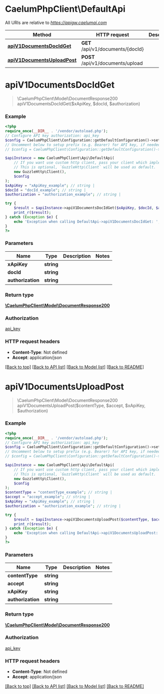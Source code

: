 # CaelumPhpClient\DefaultApi

All URIs are relative to *https://apigw.caelumai.com*

Method | HTTP request | Description
------------- | ------------- | -------------
[**apiV1DocumentsDocIdGet**](DefaultApi.md#apiv1documentsdocidget) | **GET** /api/v1/documents/{docId} | 
[**apiV1DocumentsUploadPost**](DefaultApi.md#apiv1documentsuploadpost) | **POST** /api/v1/documents/upload | 

# **apiV1DocumentsDocIdGet**
> \CaelumPhpClient\Model\DocumentResponse200 apiV1DocumentsDocIdGet($xApiKey, $docId, $authorization)



### Example
```php
<?php
require_once(__DIR__ . '/vendor/autoload.php');
// Configure API key authorization: api_key
$config = CaelumPhpClient\Configuration::getDefaultConfiguration()->setApiKey('x-api-key', 'YOUR_API_KEY');
// Uncomment below to setup prefix (e.g. Bearer) for API key, if needed
// $config = CaelumPhpClient\Configuration::getDefaultConfiguration()->setApiKeyPrefix('x-api-key', 'Bearer');

$apiInstance = new CaelumPhpClient\Api\DefaultApi(
    // If you want use custom http client, pass your client which implements `GuzzleHttp\ClientInterface`.
    // This is optional, `GuzzleHttp\Client` will be used as default.
    new GuzzleHttp\Client(),
    $config
);
$xApiKey = "xApiKey_example"; // string | 
$docId = "docId_example"; // string | 
$authorization = "authorization_example"; // string | 

try {
    $result = $apiInstance->apiV1DocumentsDocIdGet($xApiKey, $docId, $authorization);
    print_r($result);
} catch (Exception $e) {
    echo 'Exception when calling DefaultApi->apiV1DocumentsDocIdGet: ', $e->getMessage(), PHP_EOL;
}
?>
```

### Parameters

Name | Type | Description  | Notes
------------- | ------------- | ------------- | -------------
 **xApiKey** | **string**|  |
 **docId** | **string**|  |
 **authorization** | **string**|  |

### Return type

[**\CaelumPhpClient\Model\DocumentResponse200**](../Model/DocumentResponse200.md)

### Authorization

[api_key](../../README.md#api_key)

### HTTP request headers

 - **Content-Type**: Not defined
 - **Accept**: application/json

[[Back to top]](#) [[Back to API list]](../../README.md#documentation-for-api-endpoints) [[Back to Model list]](../../README.md#documentation-for-models) [[Back to README]](../../README.md)

# **apiV1DocumentsUploadPost**
> \CaelumPhpClient\Model\DocumentResponse200 apiV1DocumentsUploadPost($contentType, $accept, $xApiKey, $authorization)



### Example
```php
<?php
require_once(__DIR__ . '/vendor/autoload.php');
// Configure API key authorization: api_key
$config = CaelumPhpClient\Configuration::getDefaultConfiguration()->setApiKey('x-api-key', 'YOUR_API_KEY');
// Uncomment below to setup prefix (e.g. Bearer) for API key, if needed
// $config = CaelumPhpClient\Configuration::getDefaultConfiguration()->setApiKeyPrefix('x-api-key', 'Bearer');

$apiInstance = new CaelumPhpClient\Api\DefaultApi(
    // If you want use custom http client, pass your client which implements `GuzzleHttp\ClientInterface`.
    // This is optional, `GuzzleHttp\Client` will be used as default.
    new GuzzleHttp\Client(),
    $config
);
$contentType = "contentType_example"; // string | 
$accept = "accept_example"; // string | 
$xApiKey = "xApiKey_example"; // string | 
$authorization = "authorization_example"; // string | 

try {
    $result = $apiInstance->apiV1DocumentsUploadPost($contentType, $accept, $xApiKey, $authorization);
    print_r($result);
} catch (Exception $e) {
    echo 'Exception when calling DefaultApi->apiV1DocumentsUploadPost: ', $e->getMessage(), PHP_EOL;
}
?>
```

### Parameters

Name | Type | Description  | Notes
------------- | ------------- | ------------- | -------------
 **contentType** | **string**|  |
 **accept** | **string**|  |
 **xApiKey** | **string**|  |
 **authorization** | **string**|  |

### Return type

[**\CaelumPhpClient\Model\DocumentResponse200**](../Model/DocumentResponse200.md)

### Authorization

[api_key](../../README.md#api_key)

### HTTP request headers

 - **Content-Type**: Not defined
 - **Accept**: application/json

[[Back to top]](#) [[Back to API list]](../../README.md#documentation-for-api-endpoints) [[Back to Model list]](../../README.md#documentation-for-models) [[Back to README]](../../README.md)

